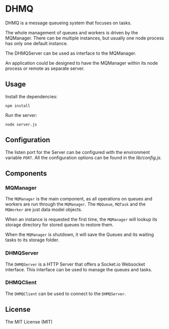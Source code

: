 # DHMQ

DHMQ is a message queueing system that focuses on tasks.

The whole management of queues and workers is driven by the MQManager.
There can be multiple instances, but usually one node process has only one default instance.

The DHMQServer can be used as interface to the MQManager.

An application could be designed to have the MQManager within its node process or remote as separate server.

## Usage

Install the dependencies:

    npm install
    
Run the server:

    node server.js
    
## Configuration

The listen port for the Server can be configured with the environment variable `PORT`.
All the configuration options can be found in the _lib/config.js_.


## Components

### MQManager

The `MQManager` is the main component, as all operations on queues and workers are run through the `MQManager`.
The `MQQueue`, `MQTask` and the `MQWorker` are just data model objects. 

When an instance is requested the first time, the `MQManager` will lookup its storage directory for stored queues to restore them.

When the `MQManager` is shutdown, it will save the Queues and its waiting tasks to its storage folder.

### DHMQServer

The `DHMQServer` is a HTTP Server that offers a Socket.io Websocket interface. This interface can be used to manage the queues and tasks.

### DHMQClient

The `DHMQClient` can be used to connect to the `DHMQServer`.



## License 

The MIT License (MIT)
